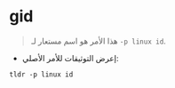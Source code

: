 # gid

> هذا الأمر هو اسم مستعار لـ `-p linux id`.

- إعرض التوثيقات للأمر الأصلي:

`tldr -p linux id`
